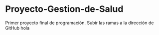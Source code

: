 # Proyecto-Gestion-de-Salud
Primer proyecto final de programación.
Subir las ramas a la dirección de GitHub
hola

